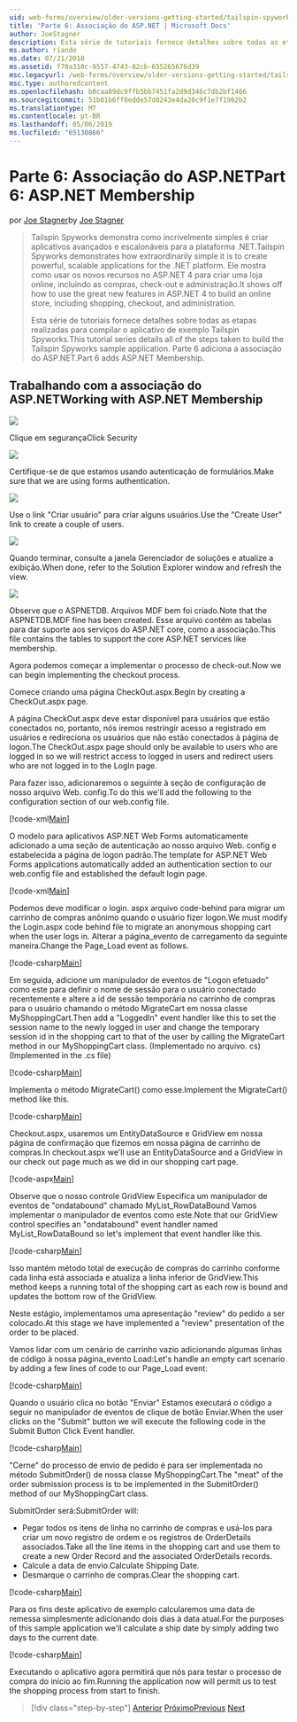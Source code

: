 ```yaml
---
uid: web-forms/overview/older-versions-getting-started/tailspin-spyworks/tailspin-spyworks-part-6
title: 'Parte 6: Associação do ASP.NET | Microsoft Docs'
author: JoeStagner
description: Esta série de tutoriais fornece detalhes sobre todas as etapas realizadas para compilar o aplicativo de exemplo Tailspin Spyworks. Parte 6 adiciona a associação do ASP.NET.
ms.author: riande
ms.date: 07/21/2010
ms.assetid: f70a310c-9557-4743-82cb-655265676d39
msc.legacyurl: /web-forms/overview/older-versions-getting-started/tailspin-spyworks/tailspin-spyworks-part-6
msc.type: authoredcontent
ms.openlocfilehash: b0caa89dc9ffb5bb7451fa2d9d346c7db2bf1466
ms.sourcegitcommit: 51b01b6ff8edde57d8243e4da28c9f1e7f1962b2
ms.translationtype: MT
ms.contentlocale: pt-BR
ms.lasthandoff: 05/06/2019
ms.locfileid: "65130866"
---
```

# <a name="part-6-aspnet-membership"></a><span data-ttu-id="2abe7-104">Parte 6: Associação do ASP.NET</span><span class="sxs-lookup"><span data-stu-id="2abe7-104">Part 6: ASP.NET Membership</span></span>

<span data-ttu-id="2abe7-105">por [Joe Stagner](https://github.com/JoeStagner)</span><span class="sxs-lookup"><span data-stu-id="2abe7-105">by [Joe Stagner](https://github.com/JoeStagner)</span></span>

> <span data-ttu-id="2abe7-106">Tailspin Spyworks demonstra como incrivelmente simples é criar aplicativos avançados e escalonáveis para a plataforma .NET.</span><span class="sxs-lookup"><span data-stu-id="2abe7-106">Tailspin Spyworks demonstrates how extraordinarily simple it is to create powerful, scalable applications for the .NET platform.</span></span> <span data-ttu-id="2abe7-107">Ele mostra como usar os novos recursos no ASP.NET 4 para criar uma loja online, incluindo as compras, check-out e administração.</span><span class="sxs-lookup"><span data-stu-id="2abe7-107">It shows off how to use the great new features in ASP.NET 4 to build an online store, including shopping, checkout, and administration.</span></span>
> 
> <span data-ttu-id="2abe7-108">Esta série de tutoriais fornece detalhes sobre todas as etapas realizadas para compilar o aplicativo de exemplo Tailspin Spyworks.</span><span class="sxs-lookup"><span data-stu-id="2abe7-108">This tutorial series details all of the steps taken to build the Tailspin Spyworks sample application.</span></span> <span data-ttu-id="2abe7-109">Parte 6 adiciona a associação do ASP.NET.</span><span class="sxs-lookup"><span data-stu-id="2abe7-109">Part 6 adds ASP.NET Membership.</span></span>

## <a id="_Toc260221672"></a>  <span data-ttu-id="2abe7-110">Trabalhando com a associação do ASP.NET</span><span class="sxs-lookup"><span data-stu-id="2abe7-110">Working with ASP.NET Membership</span></span>

![](tailspin-spyworks-part-6/_static/image1.png)

<span data-ttu-id="2abe7-111">Clique em segurança</span><span class="sxs-lookup"><span data-stu-id="2abe7-111">Click Security</span></span>

![](tailspin-spyworks-part-6/_static/image1.jpg)

<span data-ttu-id="2abe7-112">Certifique-se de que estamos usando autenticação de formulários.</span><span class="sxs-lookup"><span data-stu-id="2abe7-112">Make sure that we are using forms authentication.</span></span>

![](tailspin-spyworks-part-6/_static/image2.jpg)

<span data-ttu-id="2abe7-113">Use o link "Criar usuário" para criar alguns usuários.</span><span class="sxs-lookup"><span data-stu-id="2abe7-113">Use the "Create User" link to create a couple of users.</span></span>

![](tailspin-spyworks-part-6/_static/image3.jpg)

<span data-ttu-id="2abe7-114">Quando terminar, consulte a janela Gerenciador de soluções e atualize a exibição.</span><span class="sxs-lookup"><span data-stu-id="2abe7-114">When done, refer to the Solution Explorer window and refresh the view.</span></span>

![](tailspin-spyworks-part-6/_static/image2.png)

<span data-ttu-id="2abe7-115">Observe que o ASPNETDB. Arquivos MDF bem foi criado.</span><span class="sxs-lookup"><span data-stu-id="2abe7-115">Note that the ASPNETDB.MDF fine has been created.</span></span> <span data-ttu-id="2abe7-116">Esse arquivo contém as tabelas para dar suporte aos serviços do ASP.NET core, como a associação.</span><span class="sxs-lookup"><span data-stu-id="2abe7-116">This file contains the tables to support the core ASP.NET services like membership.</span></span>

<span data-ttu-id="2abe7-117">Agora podemos começar a implementar o processo de check-out.</span><span class="sxs-lookup"><span data-stu-id="2abe7-117">Now we can begin implementing the checkout process.</span></span>

<span data-ttu-id="2abe7-118">Comece criando uma página CheckOut.aspx.</span><span class="sxs-lookup"><span data-stu-id="2abe7-118">Begin by creating a CheckOut.aspx page.</span></span>

<span data-ttu-id="2abe7-119">A página CheckOut.aspx deve estar disponível para usuários que estão conectados no, portanto, nós iremos restringir acesso a registrado em usuários e redireciona os usuários que não estão conectados à página de logon.</span><span class="sxs-lookup"><span data-stu-id="2abe7-119">The CheckOut.aspx page should only be available to users who are logged in so we will restrict access to logged in users and redirect users who are not logged in to the LogIn page.</span></span>

<span data-ttu-id="2abe7-120">Para fazer isso, adicionaremos o seguinte à seção de configuração de nosso arquivo Web. config.</span><span class="sxs-lookup"><span data-stu-id="2abe7-120">To do this we'll add the following to the configuration section of our web.config file.</span></span>

[!code-xml[Main](tailspin-spyworks-part-6/samples/sample1.xml)]

<span data-ttu-id="2abe7-121">O modelo para aplicativos ASP.NET Web Forms automaticamente adicionado a uma seção de autenticação ao nosso arquivo Web. config e estabelecida a página de logon padrão.</span><span class="sxs-lookup"><span data-stu-id="2abe7-121">The template for ASP.NET Web Forms applications automatically added an authentication section to our web.config file and established the default login page.</span></span>

[!code-xml[Main](tailspin-spyworks-part-6/samples/sample2.xml)]

<span data-ttu-id="2abe7-122">Podemos deve modificar o login. aspx arquivo code-behind para migrar um carrinho de compras anônimo quando o usuário fizer logon.</span><span class="sxs-lookup"><span data-stu-id="2abe7-122">We must modify the Login.aspx code behind file to migrate an anonymous shopping cart when the user logs in.</span></span> <span data-ttu-id="2abe7-123">Alterar a página\_evento de carregamento da seguinte maneira.</span><span class="sxs-lookup"><span data-stu-id="2abe7-123">Change the Page\_Load event as follows.</span></span>

[!code-csharp[Main](tailspin-spyworks-part-6/samples/sample3.cs)]

<span data-ttu-id="2abe7-124">Em seguida, adicione um manipulador de eventos de "Logon efetuado" como este para definir o nome de sessão para o usuário conectado recentemente e altere a id de sessão temporária no carrinho de compras para o usuário chamando o método MigrateCart em nossa classe MyShoppingCart.</span><span class="sxs-lookup"><span data-stu-id="2abe7-124">Then add a "LoggedIn" event handler like this to set the session name to the newly logged in user and change the temporary session id in the shopping cart to that of the user by calling the MigrateCart method in our MyShoppingCart class.</span></span> <span data-ttu-id="2abe7-125">(Implementado no arquivo. cs)</span><span class="sxs-lookup"><span data-stu-id="2abe7-125">(Implemented in the .cs file)</span></span>

[!code-csharp[Main](tailspin-spyworks-part-6/samples/sample4.cs)]

<span data-ttu-id="2abe7-126">Implementa o método MigrateCart() como esse.</span><span class="sxs-lookup"><span data-stu-id="2abe7-126">Implement the MigrateCart() method like this.</span></span>

[!code-csharp[Main](tailspin-spyworks-part-6/samples/sample5.cs)]

<span data-ttu-id="2abe7-127">Checkout.aspx, usaremos um EntityDataSource e GridView em nossa página de confirmação que fizemos em nossa página de carrinho de compras.</span><span class="sxs-lookup"><span data-stu-id="2abe7-127">In checkout.aspx we'll use an EntityDataSource and a GridView in our check out page much as we did in our shopping cart page.</span></span>

[!code-aspx[Main](tailspin-spyworks-part-6/samples/sample6.aspx)]

<span data-ttu-id="2abe7-128">Observe que o nosso controle GridView Especifica um manipulador de eventos de "ondatabound" chamado MyList\_RowDataBound Vamos implementar o manipulador de eventos como este.</span><span class="sxs-lookup"><span data-stu-id="2abe7-128">Note that our GridView control specifies an "ondatabound" event handler named MyList\_RowDataBound so let's implement that event handler like this.</span></span>

[!code-csharp[Main](tailspin-spyworks-part-6/samples/sample7.cs)]

<span data-ttu-id="2abe7-129">Isso mantém método total de execução de compras do carrinho conforme cada linha está associada e atualiza a linha inferior de GridView.</span><span class="sxs-lookup"><span data-stu-id="2abe7-129">This method keeps a running total of the shopping cart as each row is bound and updates the bottom row of the GridView.</span></span>

<span data-ttu-id="2abe7-130">Neste estágio, implementamos uma apresentação "review" do pedido a ser colocado.</span><span class="sxs-lookup"><span data-stu-id="2abe7-130">At this stage we have implemented a "review" presentation of the order to be placed.</span></span>

<span data-ttu-id="2abe7-131">Vamos lidar com um cenário de carrinho vazio adicionando algumas linhas de código à nossa página\_evento Load:</span><span class="sxs-lookup"><span data-stu-id="2abe7-131">Let's handle an empty cart scenario by adding a few lines of code to our Page\_Load event:</span></span>

[!code-csharp[Main](tailspin-spyworks-part-6/samples/sample8.cs)]

<span data-ttu-id="2abe7-132">Quando o usuário clica no botão "Enviar" Estamos executará o código a seguir no manipulador de eventos de clique de botão Enviar.</span><span class="sxs-lookup"><span data-stu-id="2abe7-132">When the user clicks on the "Submit" button we will execute the following code in the Submit Button Click Event handler.</span></span>

[!code-csharp[Main](tailspin-spyworks-part-6/samples/sample9.cs)]

<span data-ttu-id="2abe7-133">"Cerne" do processo de envio de pedido é para ser implementada no método SubmitOrder() de nossa classe MyShoppingCart.</span><span class="sxs-lookup"><span data-stu-id="2abe7-133">The "meat" of the order submission process is to be implemented in the SubmitOrder() method of our MyShoppingCart class.</span></span>

<span data-ttu-id="2abe7-134">SubmitOrder será:</span><span class="sxs-lookup"><span data-stu-id="2abe7-134">SubmitOrder will:</span></span>

- <span data-ttu-id="2abe7-135">Pegar todos os itens de linha no carrinho de compras e usá-los para criar um novo registro de ordem e os registros de OrderDetails associados.</span><span class="sxs-lookup"><span data-stu-id="2abe7-135">Take all the line items in the shopping cart and use them to create a new Order Record and the associated OrderDetails records.</span></span>
- <span data-ttu-id="2abe7-136">Calcule a data de envio.</span><span class="sxs-lookup"><span data-stu-id="2abe7-136">Calculate Shipping Date.</span></span>
- <span data-ttu-id="2abe7-137">Desmarque o carrinho de compras.</span><span class="sxs-lookup"><span data-stu-id="2abe7-137">Clear the shopping cart.</span></span>

[!code-csharp[Main](tailspin-spyworks-part-6/samples/sample10.cs)]

<span data-ttu-id="2abe7-138">Para os fins deste aplicativo de exemplo calcularemos uma data de remessa simplesmente adicionando dois dias à data atual.</span><span class="sxs-lookup"><span data-stu-id="2abe7-138">For the purposes of this sample application we'll calculate a ship date by simply adding two days to the current date.</span></span>

[!code-csharp[Main](tailspin-spyworks-part-6/samples/sample11.cs)]

<span data-ttu-id="2abe7-139">Executando o aplicativo agora permitirá que nós para testar o processo de compra do início ao fim.</span><span class="sxs-lookup"><span data-stu-id="2abe7-139">Running the application now will permit us to test the shopping process from start to finish.</span></span>

> [!div class="step-by-step"]
> <span data-ttu-id="2abe7-140">[Anterior](tailspin-spyworks-part-5.md)
> [Próximo](tailspin-spyworks-part-7.md)</span><span class="sxs-lookup"><span data-stu-id="2abe7-140">[Previous](tailspin-spyworks-part-5.md)
[Next](tailspin-spyworks-part-7.md)</span></span>
